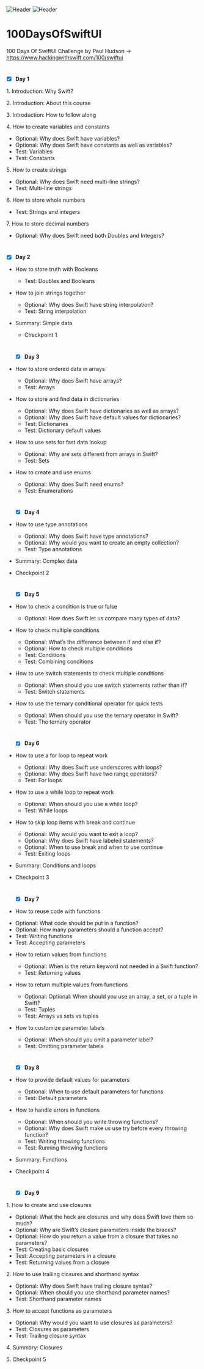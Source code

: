![Header](https://img.shields.io/badge/platform-iOS-lightgrey.svg)
![Header](https://img.shields.io/badge/completion-009/100-green.svg)

# 100DaysOfSwiftUI
100 Days Of SwiftUI Challenge by Paul Hudson -> https://www.hackingwithswift.com/100/swiftui

#
- [x] <b>Day 1</b>

1.</b> Introduction: Why Swift?

2.</b> Introduction: About this course
  
3.</b> Introduction: How to follow along
  
4.</b> How to create variables and constants
  -  Optional: Why does Swift have variables?
  -  Optional: Why does Swift have constants as well as variables?
  -  Test: Variables
  -  Test: Constants
    
5.</b> How to create strings
   -  Optional: Why does Swift need multi-line strings?
   -  Test: Multi-line strings
     
6.</b> How to store whole numbers
   -  Test: Strings and integers
     
7.</b> How to store decimal numbers
   -  Optional: Why does Swift need both Doubles and Integers?
 
  #
  - [x] <b>Day 2</b>
* How to store truth with Booleans
  -  Test: Doubles and Booleans
* How to join strings together
  -  Optional: Why does Swift have string interpolation?
  -  Test: String interpolation
* Summary: Simple data
  -  Checkpoint 1
 
  
  #
  - [x] <b>Day 3</b>
* How to store ordered data in arrays
  -  Optional: Why does Swift have arrays?
  -  Test: Arrays
    
* How to store and find data in dictionaries
  -  Optional: Why does Swift have dictionaries as well as arrays?
  -  Optional: Why does Swift have default values for dictionaries?
  -  Test: Dictionaries
  -  Test: Dictionary default values
    
* How to use sets for fast data lookup
  -  Optional: Why are sets different from arrays in Swift?
  -  Test: Sets
    
* How to create and use enums
  -  Optional: Why does Swift need enums?
  -  Test: Enumerations

  #
  - [x] <b>Day 4</b>
* How to use type annotations
  - Optional: Why does Swift have type annotations?
  - Optional: Why would you want to create an empty collection?
  - Test: Type annotations
    
* Summary: Complex data
  
* Checkpoint 2

  #
  - [x] <b>Day 5</b>
* How to check a condition is true or false
  - Optional: How does Swift let us compare many types of data?
* How to check multiple conditions
  - Optional: What’s the difference between if and else if?
  - Optional: How to check multiple conditions
  - Test: Conditions
  - Test: Combining conditions
* How to use switch statements to check multiple conditions
  - Optional: When should you use switch statements rather than if?
  - Test: Switch statements
* How to use the ternary conditional operator for quick tests
  - Optional: When should you use the ternary operator in Swift?
  - Test: The ternary operator
 

  #
  - [x] <b>Day 6</b>
* How to use a for loop to repeat work
  - Optional: Why does Swift use underscores with loops?
  - Optional: Why does Swift have two range operators?
  - Test: For loops
    
* How to use a while loop to repeat work
  - Optional: When should you use a while loop?
  - Test: While loops
    
* How to skip loop items with break and continue
  - Optional: Why would you want to exit a loop?
  - Optional: Why does Swift have labeled statements?
  - Optional: When to use break and when to use continue
  - Test: Exiting loops
 
* Summary: Conditions and loops
  
* Checkpoint 3



   #
   - [x] <b>Day 7</b>
 *  How to reuse code with functions
   - Optional: What code should be put in a function?
   - Optional: How many parameters should a function accept?
   - Test: Writing functions
   - Test: Accepting parameters
  
 * How to return values from functions
   - Optional: When is the return keyword not needed in a Swift function?
   - Test: Returning values
  
 * How to return multiple values from functions
   - Optional: Optional: When should you use an array, a set, or a tuple in Swift?
   - Test: Tuples
   - Test: Arrays vs sets vs tuples
  
 * How to customize parameter labels
    - Optional: When should you omit a parameter label?
    - Test: Omitting parameter labels
  



   #
   - [x] <b>Day 8</b>
 * How to provide default values for parameters
   - Optional: When to use default parameters for functions
   - Test: Default parameters
  
 * How to handle errors in functions
   - Optional: When should you write throwing functions?
   - Optional: Why does Swift make us use try before every throwing function?
   - Test: Writing throwing functions
   - Test: Running throwing functions

 * Summary: Functions

 * Checkpoint 4




   #
   - [x] <b>Day 9</b>
   
1.</b> How to create and use closures
   - Optional: What the heck are closures and why does Swift love them so much?
   - Optional: Why are Swift’s closure parameters inside the braces?
   - Optional: How do you return a value from a closure that takes no parameters?
   - Test: Creating basic closures
   - Test: Accepting parameters in a closure
   - Test: Returning values from a closure
  
2.</b> How to use trailing closures and shorthand syntax
   - Optional: Why does Swift have trailing closure syntax?
   - Optional: When should you use shorthand parameter names?
   - Test: Shorthand parameter names

3.</b> How to accept functions as parameters     
   - Optional: Why would you want to use closures as parameters?
   - Test: Closures as parameters
   - Test: Trailing closure syntax
    
4.</b> Summary: Closures  

5.</b> Checkpoint 5  
 


